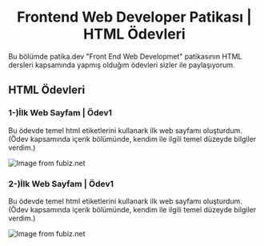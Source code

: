 <h1 align="center">Frontend Web Developer Patikası | HTML Ödevleri</h1>
Bu bölümde patika.dev "Front End Web Developmet" patikasının HTML dersleri kapsamında yapmış olduğım ödevleri sizler ile paylaşıyorum.

## HTML Ödevleri
<h3 align="left">1-)İlk Web Sayfam | Ödev1</h3>

<p>Bu ödevde temel html etiketlerini kullanark ilk web sayfamı oluşturdum. (Ödev kapsamında içerik bölümünde, kendim ile ilgili temel düzeyde bilgiler verdim.) </p>

<img src="http://www.fubiz.net/wp-content/uploads/2017/03/cityillustrationsdigital6.jpg" alt="Image from fubiz.net" />
 
<h3 align="left">2-)İlk Web Sayfam | Ödev1</h3>

<p>Bu ödevde temel html etiketlerini kullanark ilk web sayfamı oluşturdum. (Ödev kapsamında içerik bölümünde, kendim ile ilgili temel düzeyde bilgiler verdim.) </p>

<img src="http://www.fubiz.net/wp-content/uploads/2017/03/cityillustrationsdigital6.jpg" alt="Image from fubiz.net" />

